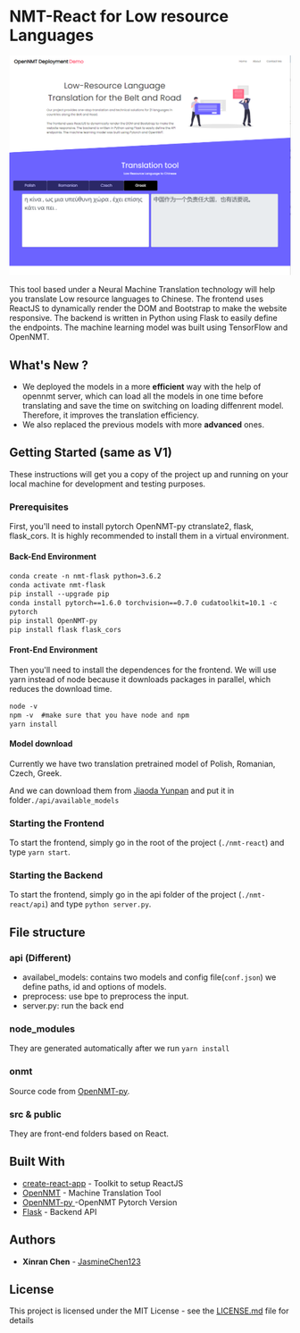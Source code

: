 # NMT-React for Low resource Languages


![Screen Preview](./preview.png)


This tool based under a Neural Machine Translation technology will help you translate Low resource languages to Chinese. The frontend uses ReactJS to dynamically render the DOM and Bootstrap to make the website responsive. The backend is written in Python using Flask to easily define the endpoints. The machine learning model was built using TensorFlow and OpenNMT.
## What's **New** ?
* We deployed the models in a more **efficient** way with the help of opennmt server, which can load all the models in one time before translating and save the time on switching on loading diffenrent model. Therefore, it improves the translation efficiency. 
* We also replaced the previous models with more **advanced** ones.
## Getting Started (same as V1)

These instructions will get you a copy of the project up and running on your local machine for development and testing purposes.

### Prerequisites

First, you'll need to install pytorch OpenNMT-py ctranslate2, flask, flask_cors. It is highly recommended to install them in a virtual environment.

#### Back-End Environment
```
conda create -n nmt-flask python=3.6.2
conda activate nmt-flask
pip install --upgrade pip
conda install pytorch==1.6.0 torchvision==0.7.0 cudatoolkit=10.1 -c pytorch
pip install OpenNMT-py
pip install flask flask_cors 
```

#### Front-End Environment
Then you'll need to install the dependences for the frontend. We will use yarn instead of node because it downloads packages in parallel, which reduces the download time. 

```
node -v
npm -v  #make sure that you have node and npm 
yarn install
```
#### Model download

Currently we have two translation pretrained model of Polish, Romanian, Czech, Greek.

And we can download them from  [Jiaoda Yunpan](https://jbox.sjtu.edu.cn/l/X15KZg) and put it in folder`./api/available_models`

### Starting the Frontend

To start the frontend, simply go in the root of the project (`./nmt-react`) and type  `yarn start`.

### Starting the Backend

To start the frontend, simply go in the api folder of the project (`./nmt-react/api`) and type  `python server.py`.


## File structure 
### api **(Different)**
* availabel_models: contains two models and config file(`conf.json`) we define paths, id and options of models.
* preprocess: use bpe to preprocess the input.
* server.py: run the back end

### node_modules
They are generated automatically after we run `yarn install`

### onmt
Source code from [OpenNMT-py](https://github.com/OpenNMT/OpenNMT-py).

### src & public

They are front-end folders based on React.

## Built With

* [create-react-app](https://github.com/facebook/create-react-app) - Toolkit to setup ReactJS
* [OpenNMT](https://opennmt.net/) - Machine Translation Tool
* [OpenNMT-py ](https://github.com/OpenNMT/OpenNMT-py) -OpenNMT Pytorch Version
* [Flask](https://github.com/pallets/flask) - Backend API

## Authors

* **Xinran Chen** - [JasmineChen123](https://github.com/JasmineChen123)

## License

This project is licensed under the MIT License - see the [LICENSE.md](LICENSE.md) file for details


